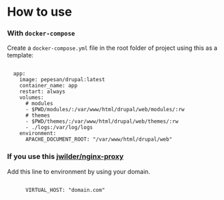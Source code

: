 # How to use

<h3>With <code>docker-compose</code></h3>
<p>Create a <code>docker-compose.yml</code> file in the root folder of project using this as a template:</p>

<pre><code>
  app:
    image: pepesan/drupal:latest
    container_name: app
    restart: always
    volumes:
      # modules
      - $PWD/modules/:/var/www/html/drupal/web/modules/:rw
      # themes
      - $PWD/themes/:/var/www/html/drupal/web/themes/:rw
      - ./logs:/var/log/logs
    environment:
      APACHE_DOCUMENT_ROOT: "/var/www/html/drupal/web"
</code></pre>

<h3>If you use this <a href="https://hub.docker.com/r/jwilder/nginx-proxy/">jwilder/nginx-proxy</a></h3>

Add this line to environment by using your domain.
<pre><code>
      VIRTUAL_HOST: "domain.com"
</code></pre>